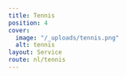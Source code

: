 ```yaml
---
title: Tennis
position: 4
cover:
  image: "/_uploads/tennis.png"
  alt: tennis
layout: Service
route: nl/tennis
---
```


